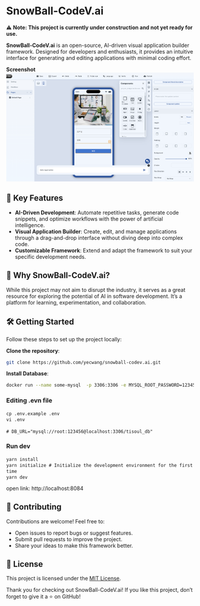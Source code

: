 

# SnowBall-CodeV.ai

⚠️ **Note: This project is currently under construction and not yet ready for use.**  


**SnowBall-CodeV.ai** is an open-source, AI-driven visual application builder framework. Designed for developers and enthusiasts, it provides an intuitive interface for generating and editing applications with minimal coding effort.

**Screenshot**
![Screenshot](/Screenshot.png)


## 🚀 Key Features
- **AI-Driven Development**: Automate repetitive tasks, generate code snippets, and optimize workflows with the power of artificial intelligence.
- **Visual Application Builder**: Create, edit, and manage applications through a drag-and-drop interface without diving deep into complex code.
- **Customizable Framework**: Extend and adapt the framework to suit your specific development needs.

## 🎯 Why SnowBall-CodeV.ai?
While this project may not aim to disrupt the industry, it serves as a great resource for exploring the potential of AI in software development. It’s a platform for learning, experimentation, and collaboration.

## 🛠️ Getting Started

Follow these steps to set up the project locally:

 **Clone the repository**:  
   ```bash
   git clone https://github.com/yecwang/snowball-codev.ai.git
   ```
**Install Database**:
      
   ```bash
   docker run --name some-mysql  -p 3306:3306 -e MYSQL_ROOT_PASSWORD=123456 -d mysql:8.0
   ```

### Editing .evn file

```
cp .env.example .env
vi .env

# DB_URL="mysql://root:123456@localhost:3306/tisoul_db"
```

### Run dev

```
yarn install
yarn initialize # Initialize the development environment for the first time
yarn dev
```



open link: http://localhost:8084



## 🤝 Contributing

Contributions are welcome! Feel free to:
- Open issues to report bugs or suggest features.
- Submit pull requests to improve the project.
- Share your ideas to make this framework better.

## 📄 License

This project is licensed under the [MIT License](LICENSE).

Thank you for checking out SnowBall-CodeV.ai! If you like this project, don’t forget to give it a ⭐ on GitHub!

